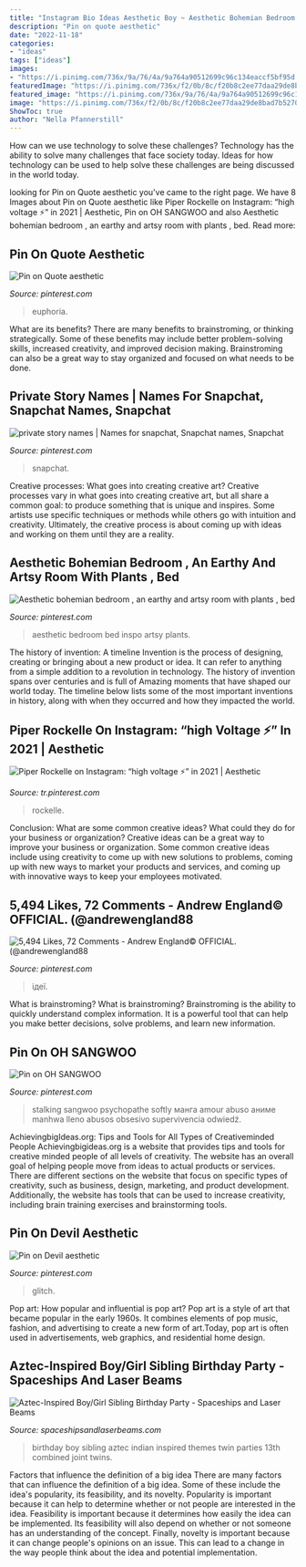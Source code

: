 ```yaml
---
title: "Instagram Bio Ideas Aesthetic Boy ~ Aesthetic Bohemian Bedroom , An Earthy And Artsy Room With Plants , Bed"
description: "Pin on quote aesthetic"
date: "2022-11-18"
categories:
- "ideas"
tags: ["ideas"]
images:
- "https://i.pinimg.com/736x/9a/76/4a/9a764a90512699c96c134eaccf5bf95d.jpg"
featuredImage: "https://i.pinimg.com/736x/f2/0b/8c/f20b8c2ee77daa29de8bad7b52709ee1.jpg"
featured_image: "https://i.pinimg.com/736x/9a/76/4a/9a764a90512699c96c134eaccf5bf95d.jpg"
image: "https://i.pinimg.com/736x/f2/0b/8c/f20b8c2ee77daa29de8bad7b52709ee1.jpg"
ShowToc: true
author: "Nella Pfannerstill"
---
```



How can we use technology to solve these challenges?
Technology has the ability to solve many challenges that face society today. Ideas for how technology can be used to help solve these challenges are being discussed in the world today.

	

		
looking for Pin on Quote aesthetic you've came to the right page. We have 8 Images about Pin on Quote aesthetic like Piper Rockelle on Instagram: “high voltage ⚡️” in 2021 | Aesthetic, Pin on OH SANGWOO and also Aesthetic bohemian bedroom , an earthy and artsy room with plants , bed. Read more:
		
    
## Pin On Quote Aesthetic

<img loading=lazy src="https://i.pinimg.com/736x/d1/e0/fa/d1e0fa3504f41b81ad3d348d299896aa.jpg" onerror="this.onerror=null;this.src='https://tse2.mm.bing.net/th?id=OIP.fJWD9vdZ2B6XoyJmV15Z0AHaNK&amp;pid=15.1';" alt="Pin on Quote aesthetic">

_Source: pinterest.com_

>euphoria. 

	

What are its benefits?
There are many benefits to brainstroming, or thinking strategically. Some of these benefits may include better problem-solving skills, increased creativity, and improved decision making. Brainstroming can also be a great way to stay organized and focused on what needs to be done.

    
## Private Story Names | Names For Snapchat, Snapchat Names, Snapchat

<img loading=lazy src="https://i.pinimg.com/736x/f2/0b/8c/f20b8c2ee77daa29de8bad7b52709ee1.jpg" onerror="this.onerror=null;this.src='https://tse2.mm.bing.net/th?id=OIP.8Kc9YsZPwKxWGVYNmtAtPgHaOs&amp;pid=15.1';" alt="private story names | Names for snapchat, Snapchat names, Snapchat">

_Source: pinterest.com_

>snapchat. 

	

Creative processes: What goes into creating creative art?
Creative processes vary in what goes into creating creative art, but all share a common goal: to produce something that is unique and inspires. Some artists use specific techniques or methods while others go with intuition and creativity. Ultimately, the creative process is about coming up with ideas and working on them until they are a reality.

    
## Aesthetic Bohemian Bedroom , An Earthy And Artsy Room With Plants , Bed

<img loading=lazy src="https://i.pinimg.com/736x/fb/b4/4a/fbb44adfef6cefeaece4763d8241bae4.jpg" onerror="this.onerror=null;this.src='https://tse1.mm.bing.net/th?id=OIP.kbumSgcbskkTjJEDdXieSgHaNG&amp;pid=15.1';" alt="Aesthetic bohemian bedroom , an earthy and artsy room with plants , bed">

_Source: pinterest.com_

>aesthetic bedroom bed inspo artsy plants. 

	

The history of invention: A timeline
Invention is the process of designing, creating or bringing about a new product or idea. It can refer to anything from a simple addition to a revolution in technology. The history of invention spans over centuries and is full of Amazing moments that have shaped our world today. 
The timeline below lists some of the most important inventions in history, along with when they occurred and how they impacted the world.

    
## Piper Rockelle On Instagram: “high Voltage ⚡️” In 2021 | Aesthetic

<img loading=lazy src="https://i.pinimg.com/736x/5c/29/12/5c291283bafda6794448a65e2305a13f.jpg" onerror="this.onerror=null;this.src='https://tse2.mm.bing.net/th?id=OIP.qK6d9El1jdmI_mIM9bWb-gHaHa&amp;pid=15.1';" alt="Piper Rockelle on Instagram: “high voltage ⚡️” in 2021 | Aesthetic">

_Source: tr.pinterest.com_

>rockelle. 

	

Conclusion: What are some common creative ideas? What could they do for your business or organization?
Creative ideas can be a great way to improve your business or organization. Some common creative ideas include using creativity to come up with new solutions to problems, coming up with new ways to market your products and services, and coming up with innovative ways to keep your employees motivated.

    
## 5,494 Likes, 72 Comments - Andrew England© OFFICIAL. (@andrewengland88

<img loading=lazy src="https://i.pinimg.com/736x/ab/4c/2f/ab4c2f0f11113366d7be02ed6426cc2a.jpg" onerror="this.onerror=null;this.src='https://tse2.mm.bing.net/th?id=OIP.o118DuOs12KTf6rpqcForwHaJQ&amp;pid=15.1';" alt="5,494 Likes, 72 Comments - Andrew England© OFFICIAL. (@andrewengland88">

_Source: pinterest.com_

>ідеї. 

	

What is brainstroming?
What is brainstroming? Brainstroming is the ability to quickly understand complex information. It is a powerful tool that can help you make better decisions, solve problems, and learn new information.

    
## Pin On OH SANGWOO

<img loading=lazy src="https://i.pinimg.com/736x/2e/eb/8d/2eeb8d6e50114cf1f2beb4514c1b5d98.jpg" onerror="this.onerror=null;this.src='https://tse4.mm.bing.net/th?id=OIP.Yu8Mf8esKQsCEJeC4eJmTAHaEd&amp;pid=15.1';" alt="Pin on OH SANGWOO">

_Source: pinterest.com_

>stalking sangwoo psychopathe softly манга amour abuso аниме manhwa lleno abusos obsesivo supervivencia odwiedź. 

	

AchievingbigIdeas.org: Tips and Tools for All Types of Creativeminded People
Achievingbigideas.org is a website that provides tips and tools for creative minded people of all levels of creativity. The website has an overall goal of helping people move from ideas to actual products or services. There are different sections on the website that focus on specific types of creativity, such as business, design, marketing, and product development. Additionally, the website has tools that can be used to increase creativity, including brain training exercises and brainstorming tools.

    
## Pin On Devil Aesthetic

<img loading=lazy src="https://i.pinimg.com/736x/9a/76/4a/9a764a90512699c96c134eaccf5bf95d.jpg" onerror="this.onerror=null;this.src='https://tse2.mm.bing.net/th?id=OIP.0s4mzKpD1AtOc3C0LM0UHwHaJ4&amp;pid=15.1';" alt="Pin on Devil aesthetic">

_Source: pinterest.com_

>glitch. 

	

Pop art: How popular and influential is pop art?
Pop art is a style of art that became popular in the early 1960s. It combines elements of pop music, fashion, and advertising to create a new form of art.Today, pop art is often used in advertisements, web graphics, and residential home design.

    
## Aztec-Inspired Boy/Girl Sibling Birthday Party - Spaceships And Laser Beams

<img loading=lazy src="https://spaceshipsandlaserbeams.com/wp-content/uploads/2015/09/boy-and-girl-aztec-birthday-party-ideas.jpg" onerror="this.onerror=null;this.src='https://tse3.mm.bing.net/th?id=OIP.0g8xAaWTTzM6-O4OI2HhugHaLH&amp;pid=15.1';" alt="Aztec-Inspired Boy/Girl Sibling Birthday Party - Spaceships and Laser Beams">

_Source: spaceshipsandlaserbeams.com_

>birthday boy sibling aztec indian inspired themes twin parties 13th combined joint twins. 

	

Factors that influence the definition of a big idea
There are many factors that can influence the definition of a big idea. Some of these include the idea's popularity, its feasibility, and its novelty. Popularity is important because it can help to determine whether or not people are interested in the idea. Feasibility is important because it determines how easily the idea can be implemented. Its feasibility will also depend on whether or not someone has an understanding of the concept. Finally, novelty is important because it can change people's opinions on an issue. This can lead to a change in the way people think about the idea and potential implementation.

